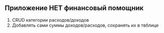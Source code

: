 ## Приложение HET финансовый помощник  

1. CRUD категории расходов/доходов
2. Добавлять сами суммы доходов/расходов, сохранять их в твблице


